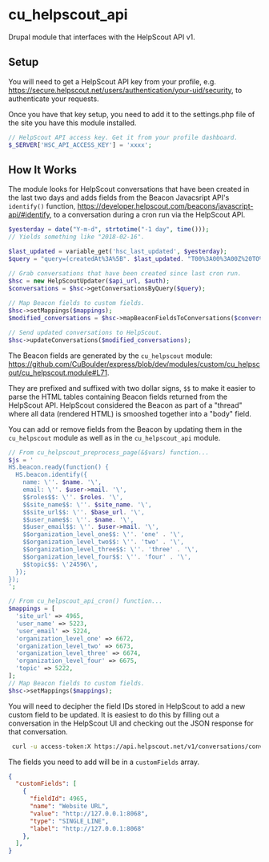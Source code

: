 # cu_helpscout_api
Drupal module that interfaces with the HelpScout API v1.

## Setup
You will need to get a HelpScout API key from your profile, e.g. https://secure.helpscout.net/users/authentication/your-uid/security, to authenticate your requests.

Once you have that key setup, you need to add it to the settings.php file of the site you have this module installed.

```php
// HelpScout API access key. Get it from your profile dashboard.
$_SERVER['HSC_API_ACCESS_KEY'] = 'xxxx';
```

## How It Works
The module looks for HelpScout conversations that have been created in the last two days and adds fields from the Beacon Javacsript API's `identify()` function, https://developer.helpscout.com/beacons/javascript-api/#identify, to a conversation during a cron run via the HelpScout API.

```php
$yesterday = date("Y-m-d", strtotime("-1 day", time()));
// Yields something like "2018-02-16".

$last_updated = variable_get('hsc_last_updated', $yesterday);
$query = "query=(createdAt%3A%5B". $last_updated. "T00%3A00%3A00Z%20TO%20*%5D)";

// Grab conversations that have been created since last cron run.
$hsc = new HelpScoutUpdater($api_url, $auth);
$conversations = $hsc->getConversationsByQuery($query);
  
// Map Beacon fields to custom fields.
$hsc->setMappings($mappings);
$modified_conversations = $hsc->mapBeaconFieldsToConversations($conversations);

// Send updated conversations to HelpScout.
$hsc->updateConversations($modified_conversations);
```

The Beacon fields are generated by the `cu_helpscout` module: https://github.com/CuBoulder/express/blob/dev/modules/custom/cu_helpscout/cu_helpscout.module#L71. 

They are prefixed and suffixed with two dollar signs, `$$` to make it easier to parse the HTML tables containing Beacon fields returned from the HelpScout API. HelpScout considered the Beacon as part of a "thread" where all data (rendered HTML) is smooshed together into a "body" field.

You can add or remove fields from the Beacon by updating them in the `cu_helpscout` module as well as in the `cu_helpscout_api` module.

```php
// From cu_helpscout_preprocess_page(&$vars) function...
$js = '
HS.beacon.ready(function() {
  HS.beacon.identify({
    name: \''. $name. '\',
    email: \''. $user->mail. '\',
    $$roles$$: \''. $roles. '\',
    $$site_name$$: \''. $site_name. '\',
    $$site_url$$: \''. $base_url. '\',
    $$user_name$$: \''. $name. '\',
    $$user_email$$: \''. $user->mail. '\',
    $$organization_level_one$$: \''. 'one' . '\',
    $$organization_level_two$$: \''. 'two' . '\',
    $$organization_level_three$$: \''. 'three' . '\',
    $$organization_level_four$$: \''. 'four' . '\',
    $$topic$$: \'24596\',
  });
});
';

// From cu_helpscout_api_cron() function...
$mappings = [
  'site_url' => 4965,
  'user_name' => 5223,
  'user_email' => 5224,
  'organization_level_one' => 6672,
  'organization_level_two' => 6673,
  'organization_level_three' => 6674,
  'organization_level_four' => 6675,
  'topic' => 5222,
];
// Map Beacon fields to custom fields.
$hsc->setMappings($mappings);
```

You will need to decipher the field IDs stored in HelpScout to add a new custom field to be updated. It is easiest to do this by filling out a conversation in the HelpScout UI and checking out the JSON response for that conversation.

```bash
 curl -u access-token:X https://api.helpscout.net/v1/conversations/conversation-id.json  
```

The fields you need to add will be in a `customFields` array.

```json
{
  "customFields": [
    {
      "fieldId": 4965,
      "name": "Website URL",
      "value": "http://127.0.0.1:8068",
      "type": "SINGLE_LINE",
      "label": "http://127.0.0.1:8068"
    },
  ],
}
```
